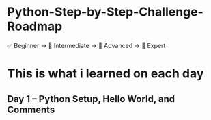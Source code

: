 # Python-Step-by-Step-Challenge-Roadmap
✅ Beginner → 🧠 Intermediate → 🚀 Advanced → 🧠 Expert

# This is what i learned on each day

## Day 1 – Python Setup, Hello World, and Comments